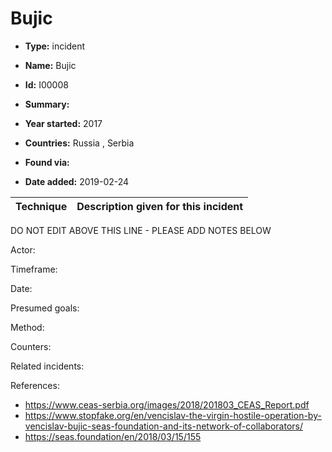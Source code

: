 # Bujic

* **Type:** incident

* **Name:** Bujic

* **Id:** I00008

* **Summary:** 

* **Year started:** 2017

* **Countries:** Russia , Serbia

* **Found via:** 

* **Date added:** 2019-02-24
 

| Technique | Description given for this incident |
| --------- | ------------------------- |


DO NOT EDIT ABOVE THIS LINE - PLEASE ADD NOTES BELOW

Actor: 

Timeframe: 

Date: 

Presumed goals:

Method: 

Counters:

Related incidents:

References:

* https://www.ceas-serbia.org/images/2018/201803_CEAS_Report.pdf
* https://www.stopfake.org/en/vencislav-the-virgin-hostile-operation-by-vencislav-bujic-seas-foundation-and-its-network-of-collaborators/
* https://seas.foundation/en/2018/03/15/155

